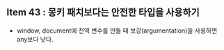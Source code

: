 ## Item 43 : 몽키 패치보다는 안전한 타입을 사용하기

- window, document에 전역 변수를 만들 때 보강(argumentation)을 사용하면 any보다 낫다.